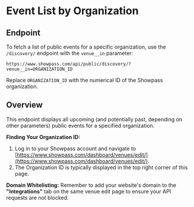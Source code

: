 # Event List by Organization

## Endpoint

To fetch a list of public events for a specific organization, use the `/discovery/` endpoint with the `venue__in` parameter:

`https://www.showpass.com/api/public/discovery/?venue__in=ORGANIZATION_ID`

Replace `ORGANIZATION_ID` with the numerical ID of the Showpass organization.

## Overview

This endpoint displays all upcoming (and potentially past, depending on other parameters) public events for a specified organization.

**Finding Your Organization ID:**

1.  Log in to your Showpass account and navigate to [https://www.showpass.com/dashboard/venues/edit/](https://www.showpass.com/dashboard/venues/edit/).
2.  The Organization ID is typically displayed in the top right corner of this page.

**Domain Whitelisting:**
Remember to add your website's domain to the **"Integrations"** tab on the same venue edit page to ensure your API requests are not blocked.
